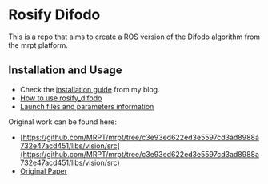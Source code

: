 # Rosify Difodo

This is a repo that aims to create a ROS version of the Difodo algorithm from the mrpt platform.

## Installation and Usage
- Check the [installation guide](https://roboticslaburjc.github.io/2019-tfm-omar-garrido/install/#1-rosify-difodo) from my blog.
- [How to use rosify_difodo](https://roboticslaburjc.github.io/2019-tfm-omar-garrido/install/#usage)
- [Launch files and parameters information](https://roboticslaburjc.github.io/2019-tfm-omar-garrido/install/#launch-files-and-parameters)


Original work can be found here:
- [https://github.com/MRPT/mrpt/tree/c3e93ed622ed3e5597cd3ad8988a732e47acd451/libs/vision/src](https://github.com/MRPT/mrpt/tree/c3e93ed622ed3e5597cd3ad8988a732e47acd451/libs/vision/src)
- [Original Paper](https://vision.in.tum.de/_media/spezial/bib/jaimez2015tro.pdf)

